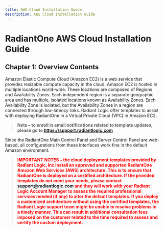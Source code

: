 ```yaml
---
title: AWS Cloud Installation Guide
description: AWS Cloud Installation Guide
---
```


# RadiantOne AWS Cloud Installation Guide

## Chapter 1: Overview Contents

Amazon Elastic Compute Cloud (Amazon EC2) is a web service that provides resizable compute capacity in the cloud. Amazon EC2 is hosted in multiple locations world-wide. These locations are composed of Regions and Availability Zones. Each independent region is a separate geographic area and has multiple, isolated locations known as Availability Zones. Each Availability Zone is isolated, but the Availability Zones in a region are connected through low-latency links. Radiant Logic offer templates to assist with deploying RadiantOne in a Virtual
Private Cloud (VPC) in Amazon EC2.

>**Note – to enroll in email notifications related to template updates, please go to https://support.radiantlogic.com**

Since the RadiantOne Main Control Panel and Server Control Panel are web-based, all configurations from these interfaces work fine in the default Amazon environment.

><span style="color:red">**IMPORTANT NOTES – the cloud deployment templates provided by Radiant Logic, Inc install an approved and supported RadiantOne Amazon Web Services (AWS) architecture. This is to ensure that RadiantOne is deployed on a certified architecture. If the provided templates do not meet your needs, please contact support@radiantlogic.com and they will work with your Radiant Logic Account Manager to assess the required professional services needed (if any) to alter the default templates. If you deploy a customized architecture without using the certified templates, the Radiant Logic support team might be unable to resolve problems in a timely manner. This can result in additional consultation fees imposed on the customer related to the time required to assess and certify the custom deployment.**
